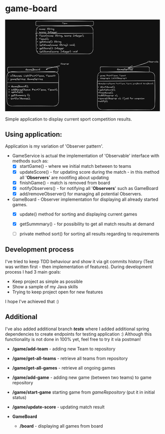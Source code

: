 # game-board

 ![](SoccerGameBoard.png)

Simple application to display current sport competition results.
 
## Using application:
Application is my variation of 'Observer pattern'.
- GameService is actual the implementation of 'Observable' interface with methods such as:
  - [x] startGame() - where we initial match between to teams
  - [x] updateScore() - for updating score during the match - in this method all '**Observers**' are nootifing about updating
  - [x] finishGame() - match is removed from board 
  - [x] notifyObservers() - for notifying all '**Observers**' such as GameBoard
  - [x] add/removeObserver() for managing all potential Observers.
- GameBoard - Observer implementation for displaying all already started games.
  - [x] update() method for sorting and displaying current games
  - [x] getSummmary() - for possibility to get all match results at demand
  - [ ] private method sort() for sorting all results regarding to requirements


## Development process
I've tried to keep TDD behaviour and show it via git commits history (Test was written first - then implementation of features).
During development process I had 3 main goals:
- Keep project as simple as possible
- Show a sample of my Java skills
- Trying to keep project open for new features

I hope I've achieved that :)

## Additional 
I've also added additional branch _**tests**_ where I added additional spring dependencies to create endpoints for testing application :)
Although this functionality is not done in 100% yet, feel free to try it via postman!
- **/game/add-team** - adding new Team to repository
- **/game/get-all-teams** - retrieve all teams from repository
- **/game/get-all-games** - retrieve all ongoing games
- **/game/add-game** - adding new game (between two teams) to game repository
- **/game/start-game** starting game from _gameRepository_ (put it in initial status)
- **/game/update-score** - updating match result


- **GameBoard**
    - **/board** - displaying all games from board
